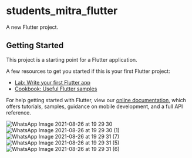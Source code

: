 # students_mitra_flutter

A new Flutter project.

## Getting Started

This project is a starting point for a Flutter application.

A few resources to get you started if this is your first Flutter project:

- [Lab: Write your first Flutter app](https://flutter.dev/docs/get-started/codelab)
- [Cookbook: Useful Flutter samples](https://flutter.dev/docs/cookbook)

For help getting started with Flutter, view our
[online documentation](https://flutter.dev/docs), which offers tutorials,
samples, guidance on mobile development, and a full API reference.

![WhatsApp Image 2021-08-26 at 19 29 30](https://user-images.githubusercontent.com/72963525/131307474-dd5a1377-fa68-4296-8e81-8221853edcab.jpeg)
![WhatsApp Image 2021-08-26 at 19 29 30 (1)](https://user-images.githubusercontent.com/72963525/131307834-0b90213b-b2a3-48e5-9f76-ea0e7d7ed23e.jpeg)
![WhatsApp Image 2021-08-26 at 19 29 31 (7)](https://user-images.githubusercontent.com/72963525/131307960-cacf07e4-201d-4645-8cec-e37900e39efb.jpeg)
![WhatsApp Image 2021-08-26 at 19 29 31 (5)](https://user-images.githubusercontent.com/72963525/131308046-261b25e5-d6ed-4059-a2ee-5406b4fae627.jpeg)
![WhatsApp Image 2021-08-26 at 19 29 31 (6)](https://user-images.githubusercontent.com/72963525/131308172-045adce1-387e-4985-a193-845ec4016671.jpeg)
